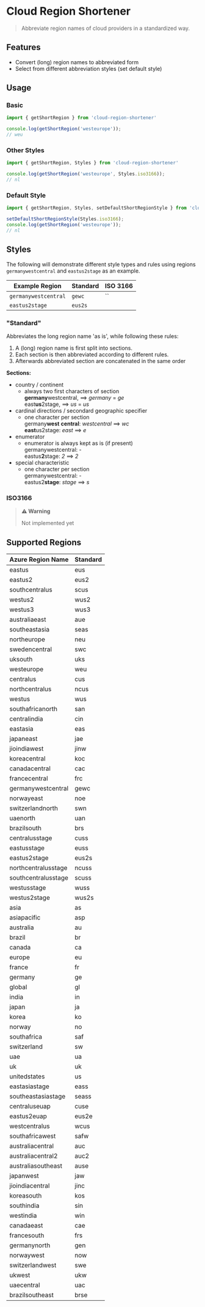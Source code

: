 # Cloud Region Shortener

> Abbreviate region names of cloud providers in a standardized way.

## Features
- Convert (long) region names to abbreviated form
- Select from different abbreviation styles (set default style)

## Usage
### Basic
```typescript
import { getShortRegion } from 'cloud-region-shortener'

console.log(getShortRegion('westeurope'));
// weu
```

### Other Styles
```typescript
import { getShortRegion, Styles } from 'cloud-region-shortener'

console.log(getShortRegion('westeurope', Styles.iso3166));
// nl
```

### Default Style
```typescript
import { getShortRegion, Styles, setDefaultShortRegionStyle } from 'cloud-region-shortener'

setDefaultShortRegionStyle(Styles.iso3166);
console.log(getShortRegion('westeurope'));
// nl
```

## Styles
The following will demonstrate different style types and rules using regions `germanywestcentral` and `eastus2stage` as an example.

| Example Region       | Standard | ISO 3166 |
| -------------------- | -------- | -------- |
| `germanywestcentral` | `gewc`   | ``       |
| `eastus2stage`       | `eus2s`  |          |

### "Standard"
Abbreviates the long region name 'as is', while following these rules:  

1. A (long) region name is first split into sections. 
2. Each section is then abbreviated according to different rules. 
3. Afterwards abbreviated section are concatenated in the same order

**Sections:**
- country / continent 
  - always two first characters of section  
    **germany**westcentral, ==> _germany_ = _ge_  
    east**us**2stage, ==> _us_ = _us_
- cardinal directions / secondard geographic specifier 
  - one character per section  
    germany**west** **central**: _westcentral_ ==> _wc_  
    **east**us2stage: _east_ ==> _e_  
- enumerator 
  - enumerator is always kept as is (if present)  
    germanywestcentral: -  
    eastus**2**stage: _2_ ==> _2_  
- special characteristic
  - one character per section  
    germanywestcentral: -  
    eastus2**stage**: _stage_ ==> _s_  


### ISO3166
> **⚠️ Warning**
>
> Not implemented yet

## Supported Regions
| Azure Region Name   | Standard |
| ------------------- | -------- |
| eastus              | eus      |
| eastus2             | eus2     |
| southcentralus      | scus     |
| westus2             | wus2     |
| westus3             | wus3     |
| australiaeast       | aue      |
| southeastasia       | seas     |
| northeurope         | neu      |
| swedencentral       | swc      |
| uksouth             | uks      |
| westeurope          | weu      |
| centralus           | cus      |
| northcentralus      | ncus     |
| westus              | wus      |
| southafricanorth    | san      |
| centralindia        | cin      |
| eastasia            | eas      |
| japaneast           | jae      |
| jioindiawest        | jinw     |
| koreacentral        | koc      |
| canadacentral       | cac      |
| francecentral       | frc      |
| germanywestcentral  | gewc     |
| norwayeast          | noe      |
| switzerlandnorth    | swn      |
| uaenorth            | uan      |
| brazilsouth         | brs      |
| centralusstage      | cuss     |
| eastusstage         | euss     |
| eastus2stage        | eus2s    |
| northcentralusstage | ncuss    |
| southcentralusstage | scuss    |
| westusstage         | wuss     |
| westus2stage        | wus2s    |
| asia                | as       |
| asiapacific         | asp      |
| australia           | au       |
| brazil              | br       |
| canada              | ca       |
| europe              | eu       |
| france              | fr       |
| germany             | ge       |
| global              | gl       |
| india               | in       |
| japan               | ja       |
| korea               | ko       |
| norway              | no       |
| southafrica         | saf      |
| switzerland         | sw       |
| uae                 | ua       |
| uk                  | uk       |
| unitedstates        | us       |
| eastasiastage       | eass     |
| southeastasiastage  | seass    |
| centraluseuap       | cuse     |
| eastus2euap         | eus2e    |
| westcentralus       | wcus     |
| southafricawest     | safw     |
| australiacentral    | auc      |
| australiacentral2   | auc2     |
| australiasoutheast  | ause     |
| japanwest           | jaw      |
| jioindiacentral     | jinc     |
| koreasouth          | kos      |
| southindia          | sin      |
| westindia           | win      |
| canadaeast          | cae      |
| francesouth         | frs      |
| germanynorth        | gen      |
| norwaywest          | now      |
| switzerlandwest     | swe      |
| ukwest              | ukw      |
| uaecentral          | uac      |
| brazilsoutheast     | brse     |
